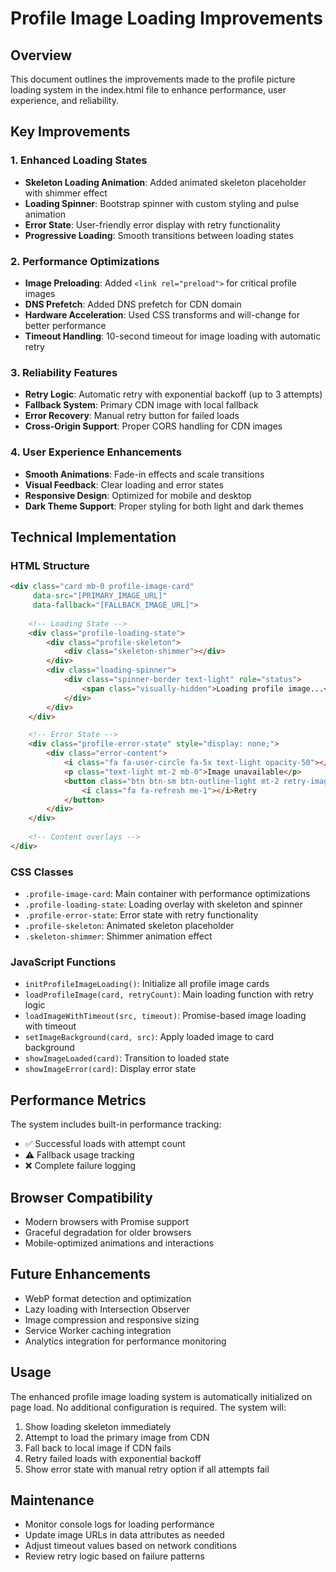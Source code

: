 # Profile Image Loading Improvements

## Overview
This document outlines the improvements made to the profile picture loading system in the index.html file to enhance performance, user experience, and reliability.

## Key Improvements

### 1. Enhanced Loading States
- **Skeleton Loading Animation**: Added animated skeleton placeholder with shimmer effect
- **Loading Spinner**: Bootstrap spinner with custom styling and pulse animation
- **Error State**: User-friendly error display with retry functionality
- **Progressive Loading**: Smooth transitions between loading states

### 2. Performance Optimizations
- **Image Preloading**: Added `<link rel="preload">` for critical profile images
- **DNS Prefetch**: Added DNS prefetch for CDN domain
- **Hardware Acceleration**: Used CSS transforms and will-change for better performance
- **Timeout Handling**: 10-second timeout for image loading with automatic retry

### 3. Reliability Features
- **Retry Logic**: Automatic retry with exponential backoff (up to 3 attempts)
- **Fallback System**: Primary CDN image with local fallback
- **Error Recovery**: Manual retry button for failed loads
- **Cross-Origin Support**: Proper CORS handling for CDN images

### 4. User Experience Enhancements
- **Smooth Animations**: Fade-in effects and scale transitions
- **Visual Feedback**: Clear loading and error states
- **Responsive Design**: Optimized for mobile and desktop
- **Dark Theme Support**: Proper styling for both light and dark themes

## Technical Implementation

### HTML Structure
```html
<div class="card mb-0 profile-image-card" 
     data-src="[PRIMARY_IMAGE_URL]" 
     data-fallback="[FALLBACK_IMAGE_URL]">
    
    <!-- Loading State -->
    <div class="profile-loading-state">
        <div class="profile-skeleton">
            <div class="skeleton-shimmer"></div>
        </div>
        <div class="loading-spinner">
            <div class="spinner-border text-light" role="status">
                <span class="visually-hidden">Loading profile image...</span>
            </div>
        </div>
    </div>

    <!-- Error State -->
    <div class="profile-error-state" style="display: none;">
        <div class="error-content">
            <i class="fa fa-user-circle fa-5x text-light opacity-50"></i>
            <p class="text-light mt-2 mb-0">Image unavailable</p>
            <button class="btn btn-sm btn-outline-light mt-2 retry-image-btn">
                <i class="fa fa-refresh me-1"></i>Retry
            </button>
        </div>
    </div>
    
    <!-- Content overlays -->
</div>
```

### CSS Classes
- `.profile-image-card`: Main container with performance optimizations
- `.profile-loading-state`: Loading overlay with skeleton and spinner
- `.profile-error-state`: Error state with retry functionality
- `.profile-skeleton`: Animated skeleton placeholder
- `.skeleton-shimmer`: Shimmer animation effect

### JavaScript Functions
- `initProfileImageLoading()`: Initialize all profile image cards
- `loadProfileImage(card, retryCount)`: Main loading function with retry logic
- `loadImageWithTimeout(src, timeout)`: Promise-based image loading with timeout
- `setImageBackground(card, src)`: Apply loaded image to card background
- `showImageLoaded(card)`: Transition to loaded state
- `showImageError(card)`: Display error state

## Performance Metrics
The system includes built-in performance tracking:
- ✅ Successful loads with attempt count
- ⚠️ Fallback usage tracking
- ❌ Complete failure logging

## Browser Compatibility
- Modern browsers with Promise support
- Graceful degradation for older browsers
- Mobile-optimized animations and interactions

## Future Enhancements
- WebP format detection and optimization
- Lazy loading with Intersection Observer
- Image compression and responsive sizing
- Service Worker caching integration
- Analytics integration for performance monitoring

## Usage
The enhanced profile image loading system is automatically initialized on page load. No additional configuration is required. The system will:

1. Show loading skeleton immediately
2. Attempt to load the primary image from CDN
3. Fall back to local image if CDN fails
4. Retry failed loads with exponential backoff
5. Show error state with manual retry option if all attempts fail

## Maintenance
- Monitor console logs for loading performance
- Update image URLs in data attributes as needed
- Adjust timeout values based on network conditions
- Review retry logic based on failure patterns
